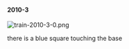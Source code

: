 #### 2010-3
![train-2010-3-0.png](https://github.com/lil-lab/nlvr/raw/master/nlvr/train/images/43/train-2010-3-0.png "train-2010-3-0.png")

there is a blue square touching the base